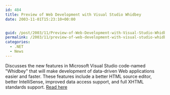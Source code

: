 ```yaml
---
id: 484
title: Preview of Web Development with Visual Studio Whidbey
date: 2003-11-01T15:23:10+00:00


guid: /post/2003/11/Preview-of-Web-Development-with-Visual-Studio-Whidbey.aspx
permalink: /2003/11/preview-of-web-development-with-visual-studio-whidbey/
categories:
  - .NET
  - News
---
```

<body xmlns="http://www.w3.org/1999/xhtml">
    <p>
        Discusses the new features in Microsoft Visual Studio code-named "Whidbey" that will
        make development of data-driven Web applications easier and faster. These features
        include a better HTML source editor, better IntelliSense, improved data access support,
        and full XHTML standards support. <a href="http://msdn.microsoft.com/asp.net/whidbey/default.aspx?pull=/library/en-us/dnaspp/html/WebDevInWhidbey.asp">Read
        here</a>
    </p>
</body>